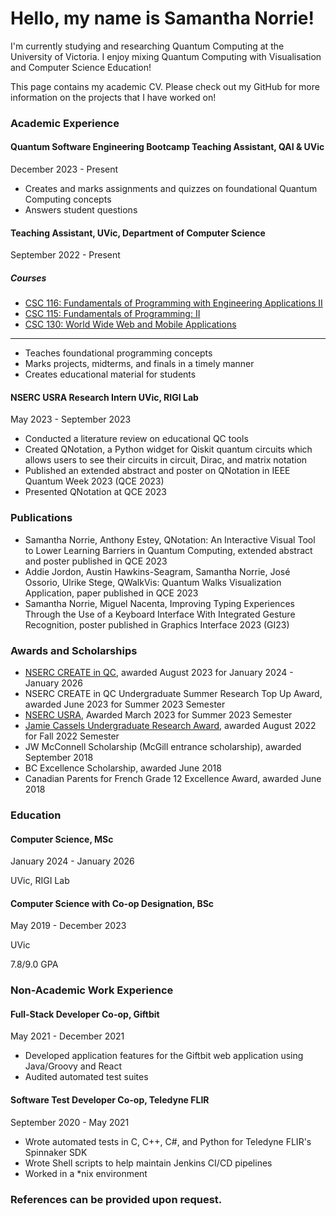 # Hello, my name is Samantha Norrie!

I'm currently studying and researching Quantum Computing at the University of Victoria. I enjoy mixing Quantum Computing with Visualisation and Computer Science Education!

This page contains my academic CV. Please check out my GitHub for more information on the projects that I have worked on!

### Academic Experience

#### Quantum Software Engineering Bootcamp Teaching Assistant, QAI & UVic
December 2023 - Present
- Creates and marks assignments and quizzes on foundational Quantum Computing concepts
- Answers student questions
  
#### Teaching Assistant, UVic, Department of Computer Science
September 2022 - Present

##### Courses
- [CSC 116: Fundamentals of Programming with Engineering Applications II](https://heat.csc.uvic.ca/coview/course/2023091/CSC116)
- [CSC 115: Fundamentals of Programming: II](https://heat.csc.uvic.ca/coview/course/2022091/CSC115)
- [CSC 130: World Wide Web and Mobile Applications](https://heat.csc.uvic.ca/coview/course/2022091/CSC130)

------------

- Teaches foundational programming concepts
- Marks projects, midterms, and finals in a timely manner
- Creates educational material for students

#### NSERC USRA Research Intern UVic, RIGI Lab
May 2023 - September 2023
- Conducted a literature review on educational QC tools
- Created QNotation, a Python widget for Qiskit quantum circuits which allows users to see their circuits in circuit, Dirac, and matrix notation
- Published an extended abstract and poster on QNotation in IEEE Quantum Week 2023 (QCE 2023)
- Presented QNotation at QCE 2023

### Publications

- Samantha Norrie, Anthony Estey, QNotation: An Interactive Visual Tool to Lower Learning Barriers in Quantum Computing, extended abstract and poster published in QCE 2023
- Addie Jordon, Austin Hawkins-Seagram, Samantha Norrie, José Ossorio, Ulrike Stege, QWalkVis: Quantum Walks Visualization Application, paper published in QCE 2023
- Samantha Norrie, Miguel Nacenta, Improving Typing Experiences Through the Use of a Keyboard Interface With Integrated Gesture Recognition, poster published in Graphics Interface 2023 (GI23)

### Awards and Scholarships
- [NSERC CREATE in QC](https://quantum-bc.ca/quantum-computing-program/), awarded August 2023 for January 2024 - January 2026
- NSERC CREATE in QC Undergraduate Summer Research Top Up Award, awarded June 2023 for Summer 2023 Semester
- [NSERC USRA](https://www.nserc-crsng.gc.ca/students-etudiants/ug-pc/usra-brpc_eng.asp), Awarded March 2023 for Summer 2023 Semester
- [Jamie Cassels Undergraduate Research Award](https://onlineacademiccommunity.uvic.ca/LearnAnywhere/2023/02/14/jcura-projects-2023/), awarded August 2022 for Fall 2022 Semester
- JW McConnell Scholarship (McGill entrance scholarship), awarded September 2018
- BC Excellence Scholarship, awarded June 2018
- Canadian Parents for French Grade 12 Excellence Award, awarded June 2018

### Education

#### Computer Science, MSc
January 2024 - January 2026

UVic, RIGI Lab

#### Computer Science with Co-op Designation, BSc
May 2019 - December 2023

UVic
 
7.8/9.0 GPA

### Non-Academic Work Experience

#### Full-Stack Developer Co-op, Giftbit
May 2021 - December 2021
- Developed application features for the Giftbit web application using Java/Groovy and React
- Audited automated test suites

#### Software Test Developer Co-op, Teledyne FLIR
September 2020 - May 2021
- Wrote automated tests in C, C++, C#, and Python for Teledyne FLIR's Spinnaker SDK
- Wrote Shell scripts to help maintain Jenkins CI/CD pipelines
- Worked in a *nix environment

### References can be provided upon request.


